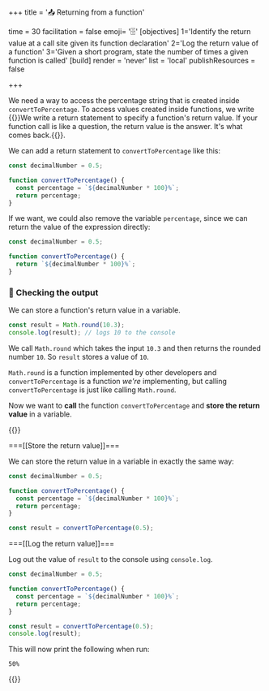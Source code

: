 +++
title = '📤 Returning from a function'

time = 30
facilitation = false
emoji= '🗄️'
[objectives]
    1='Identify the return value at a call site given its function declaration'
    2='Log the return value of a function'
    3='Given a short program, state the number of times a given function is called'
[build]
  render = 'never'
  list = 'local'
  publishResources = false

+++

We need a way to access the percentage string that is created inside `convertToPercentage`. To access values created inside functions, we write {{<tooltip title="return statements">}}We write a return statement to specify a function's return value. If your function call is like a question, the return value is the answer. It's what comes back.{{</tooltip>}}.

We can add a return statement to `convertToPercentage` like this:

```js {linenos=table,hl_lines=["4-5"],linenostart=1}
const decimalNumber = 0.5;

function convertToPercentage() {
  const percentage = `${decimalNumber * 100}%`;
  return percentage;
}
```

If we want, we could also remove the variable `percentage`, since we can return the value of the expression directly:

```js {linenos=table,hl_lines=["4"],linenostart=1}
const decimalNumber = 0.5;

function convertToPercentage() {
  return `${decimalNumber * 100}%`;
}
```

### 🔎 Checking the output

We can store a function's return value in a variable.

```js
const result = Math.round(10.3);
console.log(result); // logs 10 to the console
```

We call `Math.round` which takes the input `10.3` and then returns the rounded number `10`. So `result` stores a value of `10`.

`Math.round` is a function implemented by other developers and `convertToPercentage` is a function _we're_ implementing, but calling `convertToPercentage` is just like calling `Math.round`.

Now we want to **call** the function `convertToPercentage` and **store the return value** in a variable.

{{<tabs name="checking output">}}

===[[Store the return value]]===

We can store the return value in a variable in exactly the same way:

```js {linenos=table,hl_lines=["8"],linenostart=1}
const decimalNumber = 0.5;

function convertToPercentage() {
  const percentage = `${decimalNumber * 100}%`;
  return percentage;
}

const result = convertToPercentage(0.5);
```

===[[Log the return value]]===

Log out the value of `result` to the console using `console.log`.

```js {linenos=table,hl_lines=["9"],linenostart=1}
const decimalNumber = 0.5;

function convertToPercentage() {
  const percentage = `${decimalNumber * 100}%`;
  return percentage;
}

const result = convertToPercentage(0.5);
console.log(result);
```

This will now print the following when run:

```
50%
```

{{</tabs>}}
